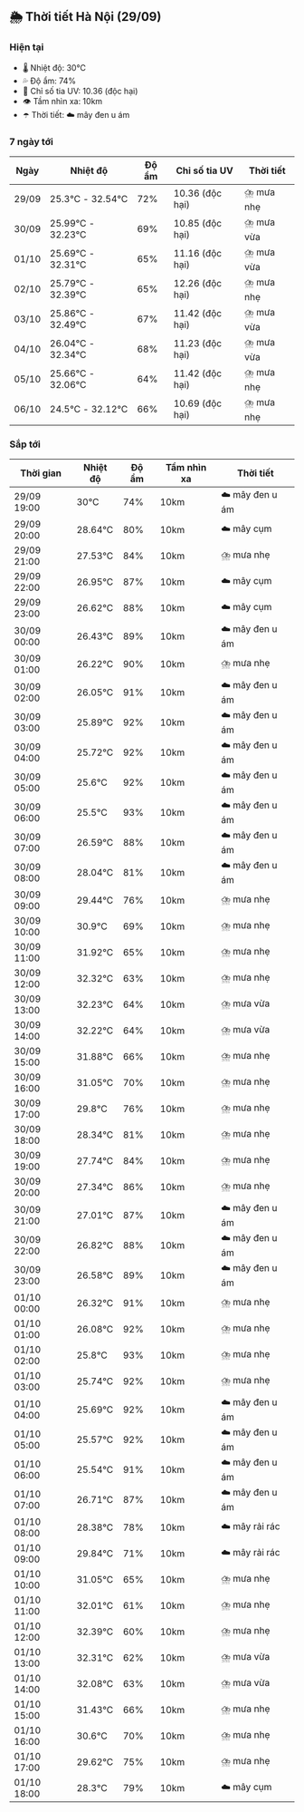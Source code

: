 ## 🌦️ Thời tiết Hà Nội (29/09)

### Hiện tại

- 🌡️ Nhiệt độ: 30℃
- 💦 Độ ẩm: 74%
- 🌟 Chỉ số tia UV: 10.36 (độc hại)
- 👁️ Tầm nhìn xa: 10km
- ☂️ Thời tiết: ☁️ mây đen u ám

### 7 ngày tới

| Ngày | Nhiệt độ | Độ ẩm | Chỉ số tia UV | Thời tiết |
| --- | --- | --- | --- | --- |
| 29/09 | 25.3℃ - 32.54℃ | 72% | 10.36 (độc hại) | ⛈️ mưa nhẹ |
| 30/09 | 25.99℃ - 32.23℃ | 69% | 10.85 (độc hại) | ⛈️ mưa vừa |
| 01/10 | 25.69℃ - 32.31℃ | 65% | 11.16 (độc hại) | ⛈️ mưa vừa |
| 02/10 | 25.79℃ - 32.39℃ | 65% | 12.26 (độc hại) | ⛈️ mưa nhẹ |
| 03/10 | 25.86℃ - 32.49℃ | 67% | 11.42 (độc hại) | ⛈️ mưa vừa |
| 04/10 | 26.04℃ - 32.34℃ | 68% | 11.23 (độc hại) | ⛈️ mưa vừa |
| 05/10 | 25.66℃ - 32.06℃ | 64% | 11.42 (độc hại) | ⛈️ mưa nhẹ |
| 06/10 | 24.5℃ - 32.12℃ | 66% | 10.69 (độc hại) | ⛈️ mưa nhẹ |

### Sắp tới

| Thời gian | Nhiệt độ | Độ ẩm | Tầm nhìn xa | Thời tiết |
| --- | --- | --- | --- | --- |
| 29/09 19:00 | 30℃ | 74% | 10km | ☁️ mây đen u ám |
| 29/09 20:00 | 28.64℃ | 80% | 10km | ☁️ mây cụm |
| 29/09 21:00 | 27.53℃ | 84% | 10km | ⛈️ mưa nhẹ |
| 29/09 22:00 | 26.95℃ | 87% | 10km | ☁️ mây cụm |
| 29/09 23:00 | 26.62℃ | 88% | 10km | ☁️ mây cụm |
| 30/09 00:00 | 26.43℃ | 89% | 10km | ☁️ mây đen u ám |
| 30/09 01:00 | 26.22℃ | 90% | 10km | ⛈️ mưa nhẹ |
| 30/09 02:00 | 26.05℃ | 91% | 10km | ☁️ mây đen u ám |
| 30/09 03:00 | 25.89℃ | 92% | 10km | ☁️ mây đen u ám |
| 30/09 04:00 | 25.72℃ | 92% | 10km | ☁️ mây đen u ám |
| 30/09 05:00 | 25.6℃ | 92% | 10km | ☁️ mây đen u ám |
| 30/09 06:00 | 25.5℃ | 93% | 10km | ☁️ mây đen u ám |
| 30/09 07:00 | 26.59℃ | 88% | 10km | ☁️ mây đen u ám |
| 30/09 08:00 | 28.04℃ | 81% | 10km | ☁️ mây đen u ám |
| 30/09 09:00 | 29.44℃ | 76% | 10km | ⛈️ mưa nhẹ |
| 30/09 10:00 | 30.9℃ | 69% | 10km | ⛈️ mưa nhẹ |
| 30/09 11:00 | 31.92℃ | 65% | 10km | ⛈️ mưa nhẹ |
| 30/09 12:00 | 32.32℃ | 63% | 10km | ⛈️ mưa nhẹ |
| 30/09 13:00 | 32.23℃ | 64% | 10km | ⛈️ mưa vừa |
| 30/09 14:00 | 32.22℃ | 64% | 10km | ⛈️ mưa vừa |
| 30/09 15:00 | 31.88℃ | 66% | 10km | ⛈️ mưa nhẹ |
| 30/09 16:00 | 31.05℃ | 70% | 10km | ⛈️ mưa nhẹ |
| 30/09 17:00 | 29.8℃ | 76% | 10km | ⛈️ mưa nhẹ |
| 30/09 18:00 | 28.34℃ | 81% | 10km | ⛈️ mưa nhẹ |
| 30/09 19:00 | 27.74℃ | 84% | 10km | ⛈️ mưa nhẹ |
| 30/09 20:00 | 27.34℃ | 86% | 10km | ⛈️ mưa nhẹ |
| 30/09 21:00 | 27.01℃ | 87% | 10km | ☁️ mây đen u ám |
| 30/09 22:00 | 26.82℃ | 88% | 10km | ☁️ mây đen u ám |
| 30/09 23:00 | 26.58℃ | 89% | 10km | ☁️ mây đen u ám |
| 01/10 00:00 | 26.32℃ | 91% | 10km | ⛈️ mưa nhẹ |
| 01/10 01:00 | 26.08℃ | 92% | 10km | ⛈️ mưa nhẹ |
| 01/10 02:00 | 25.8℃ | 93% | 10km | ⛈️ mưa nhẹ |
| 01/10 03:00 | 25.74℃ | 92% | 10km | ⛈️ mưa nhẹ |
| 01/10 04:00 | 25.69℃ | 92% | 10km | ☁️ mây đen u ám |
| 01/10 05:00 | 25.57℃ | 92% | 10km | ☁️ mây đen u ám |
| 01/10 06:00 | 25.54℃ | 91% | 10km | ☁️ mây đen u ám |
| 01/10 07:00 | 26.71℃ | 87% | 10km | ☁️ mây đen u ám |
| 01/10 08:00 | 28.38℃ | 78% | 10km | ☁️ mây rải rác |
| 01/10 09:00 | 29.84℃ | 71% | 10km | ☁️ mây rải rác |
| 01/10 10:00 | 31.05℃ | 65% | 10km | ⛈️ mưa nhẹ |
| 01/10 11:00 | 32.01℃ | 61% | 10km | ⛈️ mưa nhẹ |
| 01/10 12:00 | 32.39℃ | 60% | 10km | ⛈️ mưa nhẹ |
| 01/10 13:00 | 32.31℃ | 62% | 10km | ⛈️ mưa vừa |
| 01/10 14:00 | 32.08℃ | 63% | 10km | ⛈️ mưa vừa |
| 01/10 15:00 | 31.43℃ | 66% | 10km | ⛈️ mưa nhẹ |
| 01/10 16:00 | 30.6℃ | 70% | 10km | ⛈️ mưa nhẹ |
| 01/10 17:00 | 29.62℃ | 75% | 10km | ⛈️ mưa nhẹ |
| 01/10 18:00 | 28.3℃ | 79% | 10km | ☁️ mây cụm |
